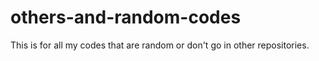 # others-and-random-codes
This is for all my codes that are random or don't go in other repositories.
